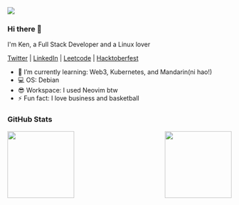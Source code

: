 ![](https://komarev.com/ghpvc/?username=imkurosaki)

### Hi there 👋

I'm Ken, a Full Stack Developer and a Linux lover
</br>

[Twitter](https://x.com/imkurosaki) | 
[LinkedIn](https://www.linkedin.com/in/kean-de-la-serna-b7a182260) | 
[Leetcode](https://leetcode.com/u/imKeanSerna/) | 
[Hacktoberfest](https://www.holopin.io/@imkurosaki#)

- 🌱 I’m currently learning: Web3, Kubernetes, and Mandarin(ni hao!)
- 💻 OS: Debian
- 😎 Workspace: I used Neovim btw
- ⚡ Fun fact: I love business and basketball
### GitHub Stats
<div style="display: flex; gap: 20px; justify-content: space-between; align-items: flex-start;">
    <img src="https://github-readme-stats.vercel.app/api?username=imkurosaki&show_icons=true&theme=transparent" height="150px" />
    <a href="https://git.io/streak-stats">
        <img src="https://streak-stats.demolab.com?user=imkurosaki&theme=rising-sun&date_format=%5BY%20%5DM%20j&card_width=500&border=EBB502" height="150px" />
    </a>
</div>
